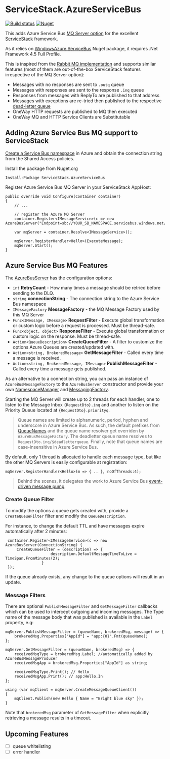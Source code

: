 # ServiceStack.AzureServiceBus

[![Build status](https://ci.appveyor.com/api/projects/status/2c1ackhg6rloriok/branch/master?svg=true)](https://ci.appveyor.com/project/onlyann/servicestack-azureservicebus/branch/master)
[![Nuget](https://img.shields.io/nuget/v/ServiceStack.AzureServiceBus.svg)](https://www.nuget.org/packages/ServiceStack.AzureServiceBus/)

This adds Azure Service Bus [MQ Server option](http://docs.servicestack.net/messaging) for the excellent [ServiceStack](https://github.com/serviceStack/serviceStack) framework.

As it relies on [WindowsAzure.ServiceBus](https://www.nuget.org/packages/WindowsAzure.ServiceBus/) Nuget package, it requires .Net Framework 4.5 Full Profile.

This is inspired from the [Rabbit MQ implementation](http://docs.servicestack.net/rabbit-mq) and supports similar features (most of them are out-of-the-box ServiceStack features irrespective of the MQ Server option):
- Messages with no responses are sent to `.outq` queue
- Messages with responses are sent to the response `.inq` queue
- Responses from messages with ReplyTo are published to that address
- Messages with exceptions are re-tried then published to the respective [dead-letter queue](https://docs.microsoft.com/en-us/azure/service-bus-messaging/service-bus-dead-letter-queues)
- OneWay HTTP requests are published to MQ then executed
- OneWay MQ and HTTP Service Clients are Substitutable

## Adding Azure Service Bus MQ support to ServiceStack

[Create a Service Bus namespace](https://docs.microsoft.com/en-us/azure/service-bus-messaging/service-bus-create-namespace-portal) in Azure and obtain the connection string from the Shared Access policies. 

Install the package from Nuget.org
```
Install-Package ServiceStack.AzureServiceBus
```

Register Azure Service Bus MQ Server in your ServiceStack AppHost:

```
public override void Configure(Container container) 
{
    // ...

    // register the Azure MQ Server
    container.Register<IMessageService>(c => new AzureBusServer("Endpoint=sb://YOUR_SB_NAMESPACE.servicebus.windows.net/;SharedAccessKeyName=YOUR_ACCESS_KEY;SharedAccessKey=****"));

    var mqServer = container.Resolve<IMessageService>();

    mqServer.RegisterHandler<Hello>(ExecuteMessage);
    mqServer.Start();
}
```

## Azure Service Bus MQ Features

The [AzureBusServer](src\ServiceStack.AzureServiceBus\AzureBusServer.cs) has the configuration options:
- `int` **RetryCount** - How many times a message should be retried before sending to the DLQ.
- `string` **connectionString** - The connection string to the Azure Service Bus namespace
- `IMessageFactory` **MessageFactory** - the MQ Message Factory used by this MQ Server
- `Func<IMessage, IMessage>` **RequestFilter** - Execute global transformation or custom logic before a request is processed. Must be thread-safe.
- `Func<object, object>` **ResponseFilter** - Execute global transformation or custom logic on the response. Must be thread-safe.
- `Action<QueueDescription>` **CreateQueueFilter** - A filter to customize the options Azure Queues are created/updated with.
- `Action<string, BrokeredMessage>` **GetMessageFilter** - Called every time a message is received.
- `Action<string, BrokeredMessage, IMessage>` **PublishMessageFilter** - Called every time a message gets published.

As an alternative to a connection string, you can pass an instance of `AzureBusMessageFactory` to the `AzureBusServer` constructor and provide your own [NamespaceManager](https://docs.microsoft.com/en-us/dotnet/api/microsoft.servicebus.namespacemanager?redirectedfrom=MSDN&view=azureservicebus-4.1.1#microsoft_servicebus_namespacemanager) and [MessagingFactory](https://docs.microsoft.com/en-us/dotnet/api/microsoft.servicebus.messaging.messagingfactory?view=azureservicebus-4.1.1).

Starting the MQ Server will create up to 2 threads for each handler, one to listen to the Message Inbox `{RequestDto}.inq` and another to listen on the Priority Queue located at `{RequestDto}.priorityq`.

> Queue names are limited to alphanumeric, period, hyphen and underscore in Azure Service Bus. As such, the default prefixes from [QueueNames](https://github.com/ServiceStack/ServiceStack/blob/master/src/ServiceStack.Interfaces/Messaging/QueueNames.cs) and the queue name resolver get overriden by `AzureBusMessageFactory`. The deadletter queue name resolves to `RequestDto.inq/$deadletterqueue`. 
> Finally, note that queue names are case-insensitive in Azure Service Bus.

By default, only 1 thread is allocated to handle each message type, but like the other MQ Servers is easily configurable at registration:

```
mqServer.RegisterHandler<Hello>(m => { .. }, noOfThreads:4);
```

> Behind the scenes, it delegates the work to Azure Service Bus [event-driven message pump](https://docs.microsoft.com/en-us/dotnet/api/microsoft.servicebus.messaging.messagereceiver.onmessage?view=azureservicebus-4.1.1#Microsoft_ServiceBus_Messaging_MessageReceiver_OnMessage_System_Action_Microsoft_ServiceBus_Messaging_BrokeredMessage__Microsoft_ServiceBus_Messaging_OnMessageOptions_).

### Create Queue Filter

To modify the options a queue gets created with, provide a `CreateQueueFilter` filter and modify the `QueueDescription`.

For instance, to change the default TTL and have messages expire automatically after 2 minutes:
```
 container.Register<IMessageService>(c => new AzureBusServer(ConnectionString) {
     CreateQueueFilter = (description) => {
                    description.DefaultMessageTimeToLive = TimeSpan.FromMinutes(2);
                }
 });
```

If the queue already exists, any change to the queue options will result in an update.

### Message Filters

There are optional `PublishMessageFilter` and `GetMessageFilter` callbacks which can be used to intercept outgoing and incoming messages. The Type name of the message body that was published is available in the `Label` property, e.g:

```
mqServer.PublishMessageFilter = (queueName, brokeredMsg, message) => {
    brokeredMsg.Properties["AppId"] = "app:{0}".Fmt(queueName);
};

mqServer.GetMessageFilter = (queueName, brokeredMsg) => {
    receivedMsgType = brokeredMsg.Label; //automatically added by AzureBusMessageProducer
    receivedMsgApp = brokeredMsg.Properties["AppId"] as string;

    receivedMsgType.Print(); // Hello
    receivedMsgApp.Print(); // app:Hello.In
};

using (var mqClient = mqServer.CreateMessageQueueClient())
{
    mqClient.Publish(new Hello { Name = "Bright blue sky" });
}
```

Note that `brokeredMsg` parameter of `GetMessageFilter` when explicitly retrieving a message results in a timeout.

## Upcoming Features

- [ ] queue whitelisting
- [ ] error handler